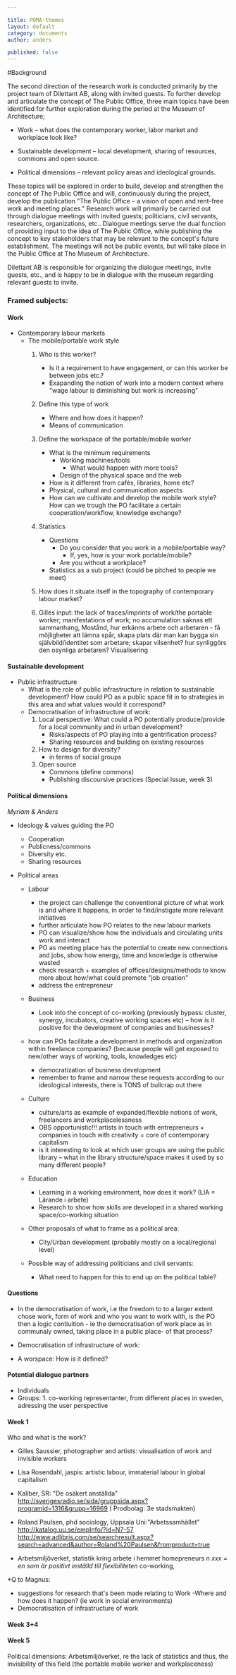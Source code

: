 ```yaml
---

title: POMA-themes  
layout: default  
category: documents   
author: anders

published: false
---
```


#Background

The second direction of the research work is conducted primarily by the project team of Dilettant AB, along with invited guests. To further develop and articulate the concept of The Public Office, three main topics have been identified for further exploration during the period at the Museum of Architecture;

* Work – what does the contemporary worker, labor market and workplace look like?

* Sustainable development – local development, sharing of resources, commons and open source.

* Political dimensions – relevant policy areas and ideological grounds.

These topics will be explored in order to build, develop and strengthen the concept of The Public Office and will, continuously during the project, develop the publication "The Public Office – a vision of open and rent-free work and meeting places." Research work will primarily be carried out through dialogue meetings with invited guests; politicians, civil servants, researchers, organizations, etc.. Dialogue meetings serve the dual function of providing input to the idea of The Public Office, while publishing the concept to key stakeholders that may be relevant to the concept's future establishment. The meetings will not be public events, but will take place in the Public Office at The Museum of Architecture.

Dilettant AB is responsible for organizing the dialogue meetings, invite guests, etc., and is happy to be in dialogue with the museum regarding relevant guests to invite.

### Framed subjects:

#### Work

* Contemporary labour markets
	* The mobile/portable work style
		1. Who is this worker?  
			* Is it a requirement to have engagement, or can this worker be between jobs etc.?
            * Exapanding the notion of work into a modern context where "wage labour is diminishing but work is increasing" 
		2. Define this type of work
			* Where and how does it happen?
			* Means of communication
		3. Define the workspace of the portable/mobile worker
			* What is the minimum requirements
				* Working machines/tools
					* What would happen with more tools?
				* Design of the physical space and the web
			* How is it different from cafés, libraries, home etc?
			* Physical, cultural and communication aspects
			* How can we cultivate and develop the mobile work style? How can we trough the PO facilitate a certain cooperation/workflow, knowledge exchange?
		4. Statistics
			* Questions
				* Do you consider that you work in a mobile/portable way?
                	* If, yes, how is your work portable/mobile?
				* Are you without a workplace?
			* Statistics as a sub project (could be pitched to people we meet)
		5. How does it situate itself in the topography of contemporary labour market?
          
        6. Gilles input: the lack of traces/imprints of work/the portable worker; manifestations of work; no accumulation
        saknas ett sammanhang, Mostånd, hur erkänns arbete och arbetaren - få möjligheter att lämna spår, skapa plats där man kan bygga sin självbild/identitet som arbetare; skapar vilsenhet?
        hur synliggörs den osynliga arbetaren? Visualisering

#### Sustainable development

* Public infrastructure
	* What is the role of public infrastructure in relation to sustainable development? How could PO as a public space fit in to strategies in this area and what values would it correspond? 
    * Democratisation of infrastructure of work:
		1. Local perspective: What could a PO potentially produce/provide for a local community and in urban development?
        	* Risks/aspects of PO playing into a gentrification process?
			* Sharing resources and building on existing resources
		2. How to design for diversity?
    		* in terms of social groups
		3. Open source
			* Commons (define commons)
			* Publishing discoursive practices (Special Issue, week 3)

#### Political dimensions
*Myriam & Anders*

* Ideology & values guiding the PO
	* Cooperation
	* Publicness/commons
	* Diversity etc.
    * Sharing resources
    
* Political areas
	* Labour
    	* the project can challenge the conventional picture of what work is and where it happens, in order to find/instigate more relevant initiatives
		* further articulate how PO relates to the new labour markets
		* PO can visualize/show how the individuals and circulating units work and interact
		* PO as meeting place has the potential to create new connections and jobs, show how energy, time and knowledge is otherwise wasted 
		* check research + examples of offices/designs/methods to know more about how/what could promote "job creation"
		* address the entrepreneur
        
	* Business
    	* Look into the concept of co-working (previously bypass: cluster, synergy, incubators, creative working spaces
 etc) – how is it positive for the development of companies and businesses? 
	* how can POs facilitate a development in methods and organization within freelance companies? (because people will get exposed to new/other ways of working, tools, knowledges etc)
		* democratization of business development
		* remember to frame and narrow these requests according to our ideological interests, there is TONS of bullcrap out there
        
	* Culture
    	* culture/arts as example of expanded/flexible notions of work, freelancers and workplacelessness
		* OBS opportunistic!!! artists in touch with entrepreneurs + companies in touch with creativity = core of contemporary capitalism
		* is it interesting to look at which user groups are using the public library – what in the library structure/space makes it used by so many different people?
        
	* Education
		* Learning in a working environment, how does it work? (LIA = Lärande i arbete) 
		* Research to show how skills are developed in a shared working space/co-working situation
        
	* Other proposals of what to frame as a political area:
		* City/Urban development (probably mostly on a local/regional level)

	* Possible way of addressing politicians and civil servants:
		* What need to happen for this to end up on the political table?

#### Questions
    
 * In the democratisation of work, i.e the freedom to to a larger extent chose work, form of work and who you want to work with, is the PO then a logic contiuition - ie the democratisation of work place as in communaly owned, taking place in a public place- of that process? 

* Democratisation of infrastructure of work:

* A worspace: How is it defined? 

#### Potential dialogue partners
 * Individuals
 * Groups: 1. co-working representanter, from different places in sweden, adressing the user perspective
 
 
#### Week 1 
Who and what is the work?
* Gilles Saussier, photographer and artists: visualisation of work and invisible workers
* Lisa Rosendahl, jaspis: artistic labour, immaterial labour in global capitalism
* Kaliber, SR: "De osäkert anställda" http://sverigesradio.se/sida/gruppsida.aspx?programid=1316&grupp=16969 ( Prodbolag: 3e stadsmakten)

* Roland Paulsen, phd sociology, Uppsala Uni:"Arbetssamhället"
http://katalog.uu.se/empInfo/?id=N7-57
http://www.adlibris.com/se/searchresult.aspx?search=advanced&author=Roland%20Paulsen&fromproduct=true

* Arbetsmiljöverket, statistik kring arbete i hemmet homepreneurs n
*xxx = en som är positivt inställd till flexibiliteten* co-working, 

*Q to Magnus: 
 * suggestions for research that's been made relating to Work -Where and how does it happen? (ie work in social environments) 
 * Democratisation of infrastructure of work
 
 
#### Week 3+4

#### Week 5
Political dimensions:
Arbetsmiljöverket, re the lack of statistics and thus, the invisibility of this field
(the portable mobile worker and workplaceness)